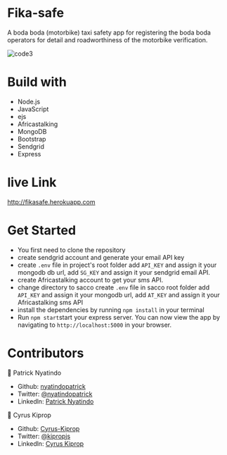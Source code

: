# Fika-safe

A boda boda (motorbike) taxi safety app for registering the boda boda operators for detail and roadworthiness of the motorbike verification.

![code3](https://user-images.githubusercontent.com/48393059/85285798-31b30300-b49a-11ea-8016-a571d2ab2668.png)

# Build with

- Node.js
- JavaScript
- ejs
- Africastalking
- MongoDB
- Bootstrap
- Sendgrid
- Express

# live Link

http://fikasafe.herokuapp.com

# Get Started

- You first need to clone the repository
- create sendgrid account and generate your email API key
- create `.env` file in project's root folder add `API_KEY` and assign it your mongodb db url,
  add `SG_KEY` and assign it your sendgrid email API.
- create Africastalking account to get your sms API.
- change directory to sacco create `.env` file in sacco root folder add `API_KEY` and assign it
  your mongodb url, add `AT_KEY` and assign it your Africastalking sms API
- install the dependencies by running `npm install` in your terminal
- Run `npm start`start your express server. You can now view the app by navigating to `http://localhost:5000` in your browser.

# Contributors

👤 Patrick Nyatindo

- Github: [nyatindopatrick](https://github.com/nyatindopatrick)
- Twitter: [@nyatindopatrick](https://twitter.com/nyatindopatrick)
- Linkedln: [Patrick Nyatindo](https://www.linkedin.com/in/nyatindopatrick)

👤 Cyrus Kiprop

- Github: [Cyrus-Kiprop](https://github.com/Cyrus-Kiprop)
- Twitter: [@kipropjs](https://twitter.com)
- Linkedln: [Cyrus Kiprop](https://www.linkedin.com/in/)
